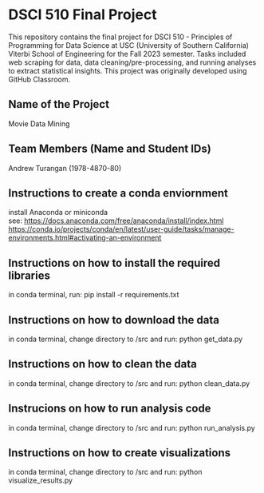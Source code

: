 # DSCI 510 Final Project
This repository contains the final project for DSCI 510 - Principles of Programming for Data Science at USC (University of Southern California) Viterbi School of Engineering for the Fall 2023 semester. Tasks included web scraping for data, data cleaning/pre-processing, and running analyses to extract statistical insights. This project was originally developed using GitHub Classroom.

## Name of the Project
Movie Data Mining

## Team Members (Name and Student IDs)
Andrew Turangan (1978-4870-80)

## Instructions to create a conda enviornment
install Anaconda or miniconda<br>
see: https://docs.anaconda.com/free/anaconda/install/index.html <br>
https://conda.io/projects/conda/en/latest/user-guide/tasks/manage-environments.html#activating-an-environment

## Instructions on how to install the required libraries
in conda terminal, run: pip install -r requirements.txt

## Instructions on how to download the data
in conda terminal, change directory to /src and run: python get_data.py

## Instructions on how to clean the data
in conda terminal, change directory to /src and run: python clean_data.py

## Instrucions on how to run analysis code
in conda terminal, change directory to /src and run: python run_analysis.py

## Instructions on how to create visualizations
in conda terminal, change directory to /src and run: python visualize_results.py

